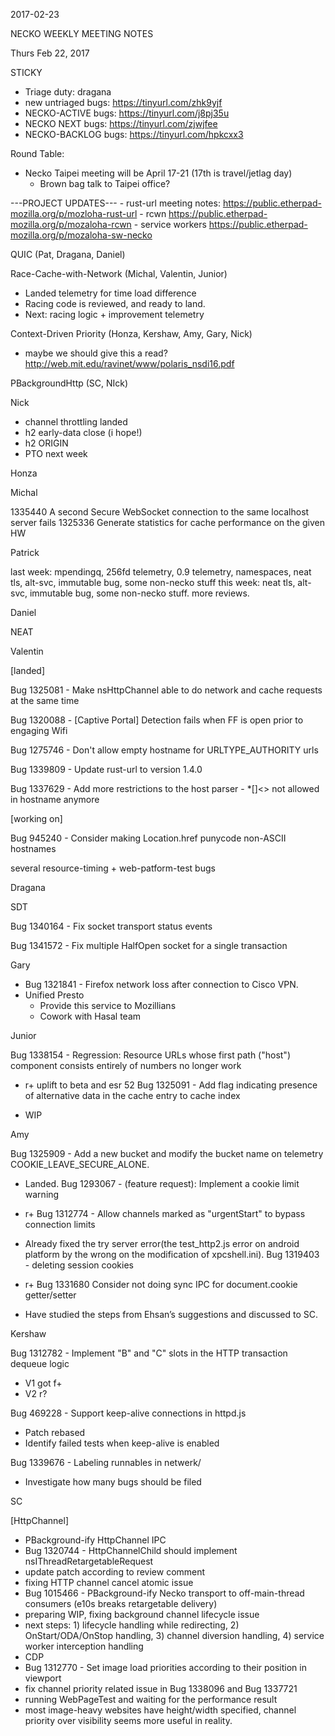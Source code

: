 2017-02-23

NECKO WEEKLY MEETING NOTES

Thurs Feb 22, 2017

STICKY

- Triage duty: dragana
-  new untriaged bugs: https://tinyurl.com/zhk9yjf
- NECKO-ACTIVE bugs: https://tinyurl.com/j8pj35u
- NECKO NEXT bugs: https://tinyurl.com/zjwjfee
- NECKO-BACKLOG bugs:  https://tinyurl.com/hpkcxx3

Round Table:

- Necko Taipei meeting will be April 17-21 (17th is travel/jetlag day)
  - Brown bag talk to Taipei office?

---PROJECT UPDATES---
    - rust-url meeting notes: https://public.etherpad-mozilla.org/p/mozloha-rust-url
    - rcwn https://public.etherpad-mozilla.org/p/mozaloha-rcwn
    - service workers https://public.etherpad-mozilla.org/p/mozaloha-sw-necko

QUIC  (Pat, Dragana, Daniel)

Race-Cache-with-Network (Michal, Valentin, Junior)

- Landed telemetry for time load difference
- Racing code is reviewed, and ready to land.
- Next: racing logic + improvement telemetry

Context-Driven Priority  (Honza, Kershaw, Amy, Gary, Nick)

- maybe we should give this a read? http://web.mit.edu/ravinet/www/polaris_nsdi16.pdf

PBackgroundHttp (SC, NIck)

Nick

- channel throttling landed
- h2 early-data close (i hope!)
- h2 ORIGIN
- PTO next week

Honza

Michal

  1335440 A second Secure WebSocket connection to the same localhost server fails
  1325336 Generate statistics for cache performance on the given HW

Patrick

  last week: mpendingq, 256fd telemetry, 0.9 telemetry, namespaces, neat tls, alt-svc, immutable bug, some non-necko stuff
  this week: neat tls, alt-svc, immutable bug, some non-necko stuff. more reviews.

Daniel

   NEAT

Valentin

[landed]

Bug 1325081 - Make nsHttpChannel able to do network and cache requests at the same time

Bug 1320088 - [Captive Portal] Detection fails when FF is open prior to engaging Wifi

Bug 1275746 - Don't allow empty hostname for URLTYPE_AUTHORITY urls

Bug 1339809 - Update rust-url to version 1.4.0

Bug 1337629 - Add more restrictions to the host parser - *[]<> not allowed in hostname anymore

[working on]

Bug 945240 - Consider making Location.href punycode non-ASCII hostnames

several resource-timing + web-patform-test bugs

Dragana

SDT

Bug 1340164 -       Fix socket transport status events

Bug 1341572 -       Fix multiple HalfOpen socket for a single transaction

Gary

- Bug 1321841 - Firefox network loss after connection to Cisco VPN.
- Unified Presto
  - Provide this service to Mozillians
  - Cowork with Hasal team

Junior

Bug 1338154 - Regression: Resource URLs whose first path ("host") component consists entirely of numbers no longer work

- r+ uplift to beta and esr 52
Bug 1325091 - Add flag indicating presence of alternative data in the cache entry to cache index

- WIP

Amy

Bug 1325909 - Add a new bucket and modify the bucket name on telemetry COOKIE_LEAVE_SECURE_ALONE.

* Landed.
Bug 1293067 - (feature request): Implement a cookie limit warning

* r+
Bug 1312774 - Allow channels marked as "urgentStart" to bypass connection limits

* Already fixed the try server error(the test_http2.js error on android platform by the wrong on the modification of xpcshell.ini).
Bug 1319403 - deleting session cookies

* r+
Bug 1331680  Consider not doing sync IPC for document.cookie getter/setter

* Have studied the steps from Ehsan’s suggestions and discussed to SC.

Kershaw

Bug 1312782 -       Implement "B" and "C" slots in the HTTP transaction dequeue logic

 - V1 got f+
 - V2 r?

Bug 469228 -  Support keep-alive connections in httpd.js

- Patch rebased
- Identify failed tests when keep-alive is enabled

Bug 1339676 -       Labeling runnables in netwerk/

- Investigate how many bugs should be filed

SC

[HttpChannel]

- PBackground-ify HttpChannel IPC
 - Bug 1320744 - HttpChannelChild should implement nsIThreadRetargetableRequest
  - update patch according to review comment
  - fixing HTTP channel cancel atomic issue
 - Bug 1015466 - PBackground-ify Necko transport to off-main-thread consumers (e10s breaks retargetable delivery)
  - preparing WIP, fixing background channel lifecycle issue
  - next steps: 1) lifecycle handling while redirecting, 2) OnStart/ODA/OnStop handling, 3) channel diversion handling, 4) service worker interception handling
- CDP
 - Bug 1312770 - Set image load priorities according to their position in viewport
  - fix channel priority related issue in Bug 1338096 and Bug 1337721
  - running WebPageTest and waiting for the performance result
  - most image-heavy websites have height/width specified, channel priority over visibility seems more useful in reality.
